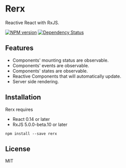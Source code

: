 # Rerx

Reactive React with RxJS.

[![NPM version](https://badge.fury.io/js/rerx.svg)](http://badge.fury.io/js/rerx)
[![Dependency Status](https://david-dm.org/rerx/rerx.svg)](https://david-dm.org/rerx/rerx)

## Features
- Components' mounting status are observable.
- Components' events are observable.
- Components' states are observable.
- Reactive Components that will automatically update.
- Server side rendering.

## Installation
Rerx requires
- React 0.14 or later
- RxJS 5.0.0-beta.10 or later
```
npm install --save rerx
```

## License
MIT
